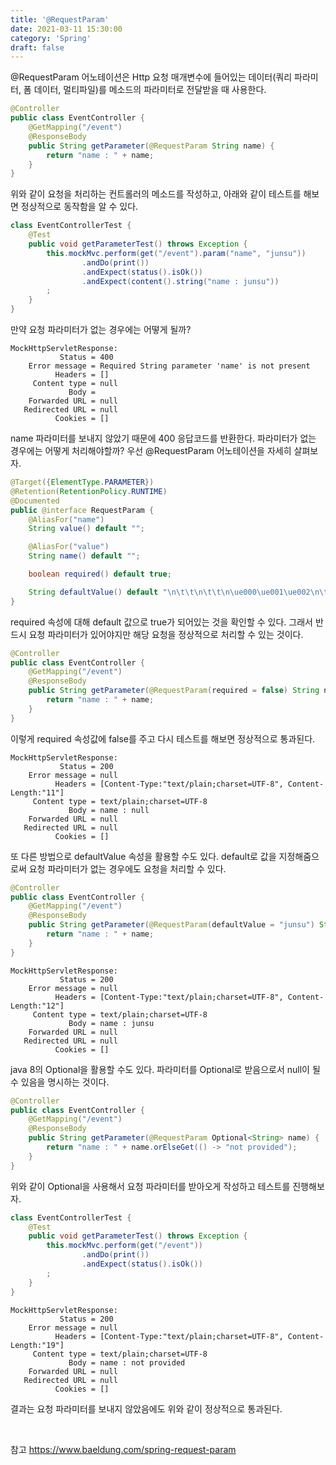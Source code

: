 ```yaml
---
title: '@RequestParam'
date: 2021-03-11 15:30:00
category: 'Spring'
draft: false
---
```

@RequestParam 어노테이션은 Http 요청 매개변수에 들어있는 데이터(쿼리 파라미터, 폼 데이터, 멀티파일)를 메소드의 파라미터로 전달받을 때 사용한다.

```java
@Controller
public class EventController {
    @GetMapping("/event")
    @ResponseBody
    public String getParameter(@RequestParam String name) {
        return "name : " + name;
    }
}
```
위와 같이 요청을 처리하는 컨트롤러의 메소드를 작성하고, 아래와 같이 테스트를 해보면 정상적으로 동작함을 알 수 있다.
```java
class EventControllerTest {
    @Test
    public void getParameterTest() throws Exception {
        this.mockMvc.perform(get("/event").param("name", "junsu"))
                .andDo(print())
                .andExpect(status().isOk())
                .andExpect(content().string("name : junsu"))
        ;
    }
}
```
만약 요청 파라미터가 없는 경우에는 어떻게 될까?
```text
MockHttpServletResponse:
           Status = 400
    Error message = Required String parameter 'name' is not present
          Headers = []
     Content type = null
             Body = 
    Forwarded URL = null
   Redirected URL = null
          Cookies = []
```
name 파라미터를 보내지 않았기 때문에 400 응답코드를 반환한다.
파라미터가 없는 경우에는 어떻게 처리해야할까? 우선 @RequestParam 어노테이션을 자세히 살펴보자.
```java
@Target({ElementType.PARAMETER})
@Retention(RetentionPolicy.RUNTIME)
@Documented
public @interface RequestParam {
    @AliasFor("name")
    String value() default "";

    @AliasFor("value")
    String name() default "";

    boolean required() default true;

    String defaultValue() default "\n\t\t\n\t\t\n\ue000\ue001\ue002\n\t\t\t\t\n";
}
```
required 속성에 대해 default 값으로 true가 되어있는 것을 확인할 수 있다. 그래서 반드시 요청 파라미터가 있어야지만 해당 요청을 정상적으로 처리할 수 있는 것이다.
```java
@Controller
public class EventController {
    @GetMapping("/event")
    @ResponseBody
    public String getParameter(@RequestParam(required = false) String name) {
        return "name : " + name;
    }
}
```
이렇게 required 속성값에 false를 주고 다시 테스트를 해보면 정상적으로 통과된다.
```text
MockHttpServletResponse:
           Status = 200
    Error message = null
          Headers = [Content-Type:"text/plain;charset=UTF-8", Content-Length:"11"]
     Content type = text/plain;charset=UTF-8
             Body = name : null
    Forwarded URL = null
   Redirected URL = null
          Cookies = []
```
또 다른 방법으로 defaultValue 속성을 활용할 수도 있다. default로 값을 지정해줌으로써 요청 파라미터가 없는 경우에도 요청을 처리할 수 있다.
```java
@Controller
public class EventController {
    @GetMapping("/event")
    @ResponseBody
    public String getParameter(@RequestParam(defaultValue = "junsu") String name) {
        return "name : " + name;
    }
}
```
```text
MockHttpServletResponse:
           Status = 200
    Error message = null
          Headers = [Content-Type:"text/plain;charset=UTF-8", Content-Length:"12"]
     Content type = text/plain;charset=UTF-8
             Body = name : junsu
    Forwarded URL = null
   Redirected URL = null
          Cookies = []
```
java 8의 Optional을 활용할 수도 있다. 파라미터를 Optional로 받음으로서 null이 될 수 있음을 명시하는 것이다.
```java
@Controller
public class EventController {
    @GetMapping("/event")
    @ResponseBody
    public String getParameter(@RequestParam Optional<String> name) {
        return "name : " + name.orElseGet(() -> "not provided");
    }
}
```
위와 같이 Optional을 사용해서 요청 파라미터를 받아오게 작성하고 테스트를 진행해보자.
```java
class EventControllerTest {
    @Test
    public void getParameterTest() throws Exception {
        this.mockMvc.perform(get("/event"))
                .andDo(print())
                .andExpect(status().isOk())
        ;
    }
}
```
```text
MockHttpServletResponse:
           Status = 200
    Error message = null
          Headers = [Content-Type:"text/plain;charset=UTF-8", Content-Length:"19"]
     Content type = text/plain;charset=UTF-8
             Body = name : not provided
    Forwarded URL = null
   Redirected URL = null
          Cookies = []
```
결과는 요청 파라미터를 보내지 않았음에도 위와 같이 정상적으로 통과된다.

<br>

참고
<https://www.baeldung.com/spring-request-param>